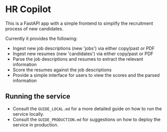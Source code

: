 # HR Copilot

This is a FastAPI app with a simple frontend to simplify the recruitment process of new candidates.

Currently it provides the following:

- Ingest new job descriptions (new 'jobs') via either copy/past or PDF
- Ingest new resumes (new 'candidates') via either copy/past or PDF
- Parse the job descriptions and resumes to extract the relevant information
- Score the resumes against the job descriptions
- Provide a simple interface for users to view the scores and the parsed information

## Running the service

- Consult the `GUIDE_LOCAL.md` for a more detailed guide on how to run the service locally.
- Consult the `GUIDE_PRODUCTION.md` for suggestions on how to deploy the service in production.
